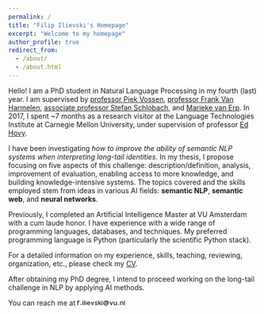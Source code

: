 ```yaml
---
permalink: /
title: "Filip Ilievski's Homepage"
excerpt: "Welcome to my homepage"
author_profile: true
redirect_from: 
  - /about/
  - /about.html
---
```


Hello! I am a PhD student in Natural Language Processing in my fourth (last) year. 
I am supervised by <a href="http://vossen.info/">professor Piek Vossen</a>, <a href="https://www.cs.vu.nl/~frank.van.harmelen/">professor Frank Van Harmelen</a>, <a href="http://www.few.vu.nl/~schlobac/">associate professor Stefan Schlobach</a>, and <a href="https://mariekevanerp.com/">Marieke van Erp</a>.
In 2017, I spent ~7 months as a research visitor at the Language Technologies Institute at Carnegie Mellon University, under supervision of professor <a href="https://www.cs.cmu.edu/~hovy/">Ed Hovy</a>.

I have been investigating *how to improve the ability of semantic NLP systems when interpreting long-tail identities*. In my thesis, I propose focusing on five aspects of this challenge: description/definition, analysis, improvement of evaluation, enabling access to more knowledge, and building knowledge-intensive systems. The topics covered and the skills employed stem from ideas in various AI fields: **semantic NLP**, **semantic web**, and **neural networks**.

Previously, I completed an Artificial Intelligence Master at VU Amsterdam with a cum laude honor. I have experience with a wide range of programming languages, databases, and techniques. My preferred programming language is Python (particularly the scientific Python stack). 

For a detailed information on my experience, skills, teaching, reviewing, organization, etc., please check my <a href="/files/CV.prf">CV</a>.

After obtaining my PhD degree, I intend to proceed working on the long-tail challenge in NLP by applying AI methods.


You can reach me at ![f.ilievski AT vu DOT nl](/images/email.png)

